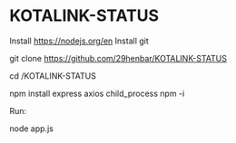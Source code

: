 # KOTALINK-STATUS

Install https://nodejs.org/en
Install git

git clone https://github.com/29henbar/KOTALINK-STATUS

cd /KOTALINK-STATUS

npm install express axios child_process
npm -i

Run:

node app.js
